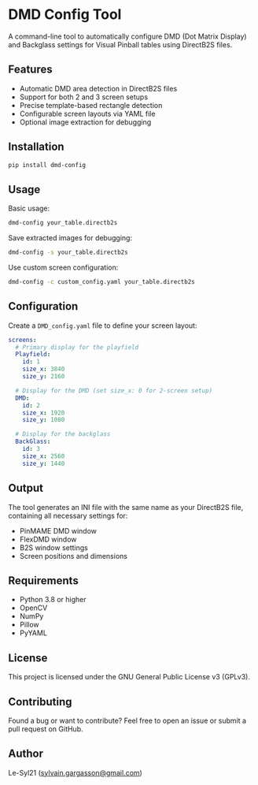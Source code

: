 # DMD Config Tool

A command-line tool to automatically configure DMD (Dot Matrix Display) and Backglass settings for Visual Pinball tables using DirectB2S files.

## Features

- Automatic DMD area detection in DirectB2S files
- Support for both 2 and 3 screen setups
- Precise template-based rectangle detection
- Configurable screen layouts via YAML file
- Optional image extraction for debugging

## Installation

```bash
pip install dmd-config
```

## Usage

Basic usage:
```bash
dmd-config your_table.directb2s
```

Save extracted images for debugging:
```bash
dmd-config -s your_table.directb2s
```

Use custom screen configuration:
```bash
dmd-config -c custom_config.yaml your_table.directb2s
```

## Configuration

Create a `DMD_config.yaml` file to define your screen layout:

```yaml
screens:
  # Primary display for the playfield
  Playfield:
    id: 1
    size_x: 3840
    size_y: 2160

  # Display for the DMD (set size_x: 0 for 2-screen setup)
  DMD:
    id: 2
    size_x: 1920
    size_y: 1080

  # Display for the backglass
  BackGlass:
    id: 3
    size_x: 2560
    size_y: 1440
```

## Output

The tool generates an INI file with the same name as your DirectB2S file, containing all necessary settings for:
- PinMAME DMD window
- FlexDMD window
- B2S window settings
- Screen positions and dimensions

## Requirements

- Python 3.8 or higher
- OpenCV
- NumPy
- Pillow
- PyYAML

## License

This project is licensed under the GNU General Public License v3 (GPLv3).

## Contributing

Found a bug or want to contribute? Feel free to open an issue or submit a pull request on GitHub.

## Author

Le-Syl21 (sylvain.gargasson@gmail.com)
